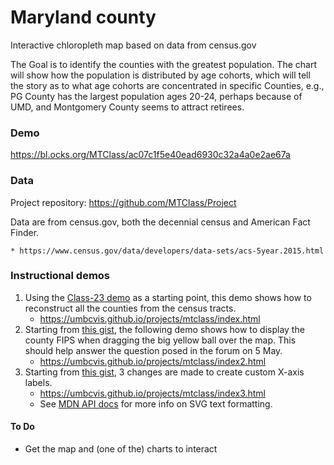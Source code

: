# Maryland county

Interactive chloropleth map based on data from census.gov

The Goal is to identify the counties with the greatest population.
The chart will show how the population is distributed by age cohorts, which
will tell the story as to what age cohorts are concentrated in specific Counties, e.g., PG County has the largest population ages 20-24, perhaps because of UMD, and Montgomery County seems to attract retirees.

### Demo

https://bl.ocks.org/MTClass/ac07c1f5e40ead6930c32a4a0e2ae67a

### Data

Project repository: https://github.com/MTClass/Project

Data are from census.gov, both the decennial census and American Fact Finder.

    * https://www.census.gov/data/developers/data-sets/acs-5year.2015.html

### Instructional demos

1. Using the [Class-23 demo](https://umbcvis.github.io/classes/class-12) as a starting point,
this demo shows how to reconstruct all the counties from the census tracts.
    * https://umbcvis.github.io/projects/mtclass/index.html
2. Starting from [this gist](https://gist.github.com/MTClass/65b5751166dbf5a32a70bf47e41e4a00), the following demo shows how to display the county FIPS when dragging the big yellow ball over the map. This should help answer the question posed in the forum on 5 May.
    * https://umbcvis.github.io/projects/mtclass/index2.html
3. Starting from [this gist](https://gist.github.com/MTClass/d8b6c866f20730e572da366589e99a14), 3 changes are made to create custom X-axis labels. 
    * https://umbcvis.github.io/projects/mtclass/index3.html
    * See [MDN API docs](https://developer.mozilla.org/en-US/docs/Web/SVG/Element/text) for more info on SVG text formatting.

#### To Do

* Get the map and (one of the) charts to interact 
